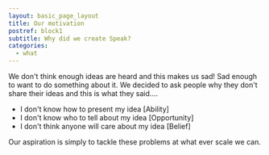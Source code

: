 ```yaml
---
layout: basic_page_layout
title: Our motivation
postref: block1
subtitle: Why did we create Speak?
categories:
  - what
---
```


We don't think enough ideas are heard and this makes us sad! Sad enough to want to do something about it. We decided to ask people why they don't share their ideas and this is what they said....

* I don't know how to present my idea [Ability]
* I don't know who to tell about my idea [Opportunity]
* I don't think anyone will care about my idea [Belief]

Our aspiration is simply to tackle these problems at what ever scale we can.